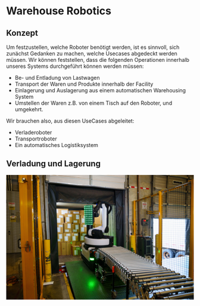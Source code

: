 # Warehouse Robotics

## Konzept

Um festzustellen, welche Roboter benötigt werden, ist es sinnvoll, sich zunächst Gedanken zu machen, 
welche Usecases abgedeckt werden müssen. Wir können feststellen, dass die folgenden Operationen 
innerhalb unseres Systems durchgeführt können werden müssen:
- Be- und Entladung von Lastwagen
- Transport der Waren und Produkte innerhalb der Facility
- Einlagerung und Auslagerung aus einem automatischen Warehousing System
- Umstellen der Waren z.B. von einem Tisch auf den Roboter, und umgekehrt.

Wir brauchen also, aus diesen UseCases abgeleitet:
- Verladeroboter
- Transportroboter
- Ein automatisches Logistiksystem

## Verladung und Lagerung
![stretch unloading something](./docs/research/images/stretch-unloading.jpg)

